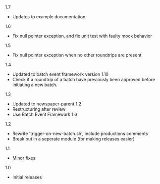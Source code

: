 1.7
* Updates to example documentation

1.6
* Fix null pointer exception, and fix unit test with faulty mock behavior

1.5
* Fix null pointer exception when no other roundtrips are present

1.4
* Updated to batch event framework version 1.10
* Check if a roundtrip of a batch have previously been approved before initiating a new batch.

1.3
* Updated to newspaper-parent 1.2
* Restructuring after review
* Use Batch Event Framework 1.6

1.2
* Rewrite 'trigger-on-new-batch.sh', include productions comments
* Break out in a seperate module (for making releases easier)

1.1
* Minor fixes

1.0
* Initial releases

